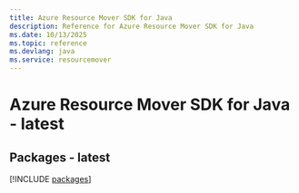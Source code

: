 ```yaml
---
title: Azure Resource Mover SDK for Java
description: Reference for Azure Resource Mover SDK for Java
ms.date: 10/13/2025
ms.topic: reference
ms.devlang: java
ms.service: resourcemover
---
```

# Azure Resource Mover SDK for Java - latest
## Packages - latest
[!INCLUDE [packages](resource-mover-index.md)]